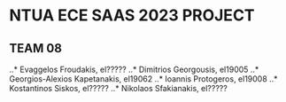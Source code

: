 # NTUA ECE SAAS 2023 PROJECT

## TEAM 08

..* Evaggelos Froudakis, el?????
..* Dimitrios Georgousis, el19005
..* Georgios-Alexios Kapetanakis, el19062
..* Ioannis Protogeros, el19008
..* Kostantinos Siskos, el?????
..* Nikolaos Sfakianakis, el?????
